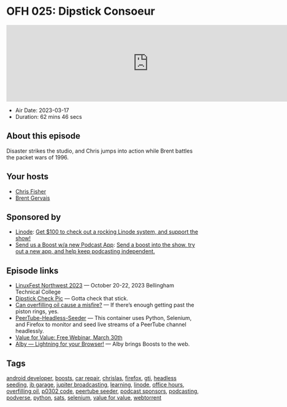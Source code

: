 # OFH 025: Dipstick Consoeur

<iframe src="https://player.fireside.fm/v2/MkcqFyfv+O-ex8-qV?theme=dark" width="740" height="200" frameborder="0" scrolling="no"></iframe>

* Air Date: 2023-03-17
* Duration: 62 mins 46 secs

## About this episode

Disaster strikes the studio, and Chris jumps into action while Brent battles the packet wars of 1996.

## Your hosts
* [Chris Fisher](https://www.officehours.hair//hosts/chrislas)
* [Brent Gervais](https://www.officehours.hair//hosts/brentgervais)

## Sponsored by

  * [Linode](https://linode.com/jupiter): [Get $100 to check out a rocking Linode system, and support the show!](https://linode.com/jupiter)
  * [Send us a Boost w/a new Podcast App](http://newpodcastapps.com/): [Send a boost into the show, try out a new app, and help keep podcasting independent. ](http://newpodcastapps.com/)



## Episode links

  * [LinuxFest Northwest 2023](https://linuxfestnorthwest.org/ "LinuxFest Northwest 2023") — October 20-22, 2023 Bellingham Technical College
  * [Dipstick Check Pic](https://imgur.com/a/UPuGph2 "Dipstick Check Pic") — Gotta check that stick.
  * [Can overfilling oil cause a misfire?](https://www.quora.com/Can-overfilling-oil-cause-a-misfire "Can overfilling oil cause a misfire?") — If there’s enough getting past the piston rings, yes.
  * [PeerTube-Headless-Seeder](https://github.com/tyrsarm/peertube-headless-seeder "PeerTube-Headless-Seeder") — This container uses Python, Selenium, and Firefox to monitor and seed live streams of a PeerTube channel headlessly.
  * [Value for Value: Free Webinar, March 30th ](https://rss.com/blog/free-webinar-value-for-value-building-unbreakable-relationships-with-your-listeners/ "Value for Value: Free Webinar, March 30th ")
  * [Alby — Lightning for your Browser!](https://getalby.com/ "Alby — Lightning for your Browser!") — Alby brings Boosts to the web.



## Tags

[android developer](https://www.officehours.hair//tags/android%20developer), [boosts](https://www.officehours.hair//tags/boosts), [car repair](https://www.officehours.hair//tags/car%20repair), [chrislas](https://www.officehours.hair//tags/chrislas), [firefox](https://www.officehours.hair//tags/firefox), [gti](https://www.officehours.hair//tags/gti), [headless seeding](https://www.officehours.hair//tags/headless%20seeding), [jb garage](https://www.officehours.hair//tags/jb%20garage), [jupiter broadcasting](https://www.officehours.hair//tags/jupiter%20broadcasting), [learning](https://www.officehours.hair//tags/learning), [linode](https://www.officehours.hair//tags/linode), [office hours](https://www.officehours.hair//tags/office%20hours), [overfilling oil](https://www.officehours.hair//tags/overfilling%20oil), [p0302 code](https://www.officehours.hair//tags/p0302%20code), [peertube seeder](https://www.officehours.hair//tags/peertube%20seeder), [podcast sponsors](https://www.officehours.hair//tags/podcast%20sponsors), [podcasting](https://www.officehours.hair//tags/podcasting), [podverse](https://www.officehours.hair//tags/podverse), [python](https://www.officehours.hair//tags/python), [sats](https://www.officehours.hair//tags/sats), [selenium](https://www.officehours.hair//tags/selenium), [value for value](https://www.officehours.hair//tags/value%20for%20value), [webtorrent](https://www.officehours.hair//tags/webtorrent)